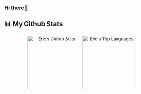 ### Hi there 👋

## 📊 My Github Stats

<div align="center">
  <span>
    <img 
         alt="Eric's Github Stats" 
         src="https://github-readme-stats-pxexhsfcg-ericjamescrow.vercel.app/api?username=EricJamesCrow&show_icons=true&count_private=true&theme=dark&hide_border=true"
         height="175"
     />
  </span>
  <span>
    <img 
         alt="Eric's Top Languages" 
         src="https://github-readme-stats-pxexhsfcg-ericjamescrow.vercel.app/api/top-langs/?username=EricJamesCrow&langs_count=8&count_private=true&layout=compact&theme=dark&hide_border=true"
         height="175"
         />
  </span>
</div>
<!--
**EricJamesCrow/EricJamesCrow** is a ✨ _special_ ✨ repository because its `README.md` (this file) appears on your GitHub profile.

Here are some ideas to get you started:

- 🔭 I’m currently working on ...
- 🌱 I’m currently learning ...
- 👯 I’m looking to collaborate on ...
- 🤔 I’m looking for help with ...
- 💬 Ask me about ...
- 📫 How to reach me: ...
- 😄 Pronouns: ...
- ⚡ Fun fact: ...
-->
